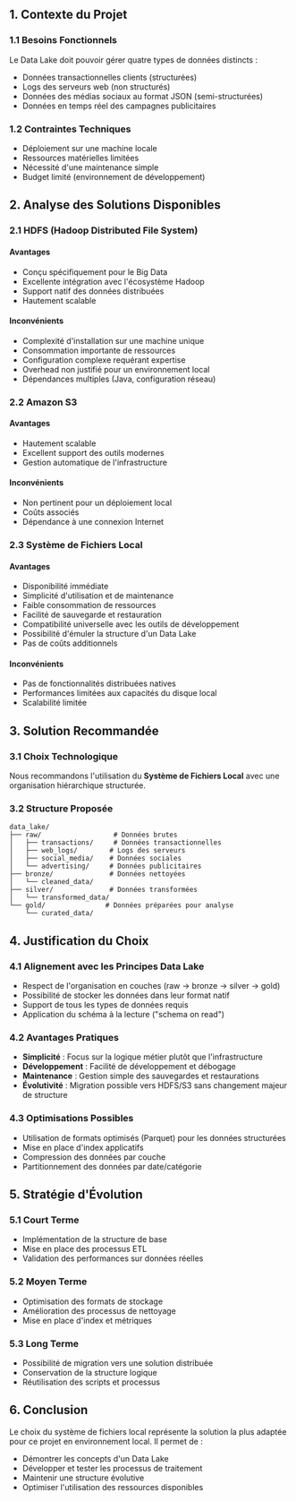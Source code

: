 ## 1. Contexte du Projet

### 1.1 Besoins Fonctionnels
Le Data Lake doit pouvoir gérer quatre types de données distincts :
- Données transactionnelles clients (structurées)
- Logs des serveurs web (non structurés)
- Données des médias sociaux au format JSON (semi-structurées)
- Données en temps réel des campagnes publicitaires

### 1.2 Contraintes Techniques
- Déploiement sur une machine locale
- Ressources matérielles limitées
- Nécessité d'une maintenance simple
- Budget limité (environnement de développement)

## 2. Analyse des Solutions Disponibles

### 2.1 HDFS (Hadoop Distributed File System)

#### Avantages
- Conçu spécifiquement pour le Big Data
- Excellente intégration avec l'écosystème Hadoop
- Support natif des données distribuées
- Hautement scalable

#### Inconvénients
- Complexité d'installation sur une machine unique
- Consommation importante de ressources
- Configuration complexe requérant expertise
- Overhead non justifié pour un environnement local
- Dépendances multiples (Java, configuration réseau)

### 2.2 Amazon S3

#### Avantages
- Hautement scalable
- Excellent support des outils modernes
- Gestion automatique de l'infrastructure

#### Inconvénients
- Non pertinent pour un déploiement local
- Coûts associés
- Dépendance à une connexion Internet

### 2.3 Système de Fichiers Local

#### Avantages
- Disponibilité immédiate
- Simplicité d'utilisation et de maintenance
- Faible consommation de ressources
- Facilité de sauvegarde et restauration
- Compatibilité universelle avec les outils de développement
- Possibilité d'émuler la structure d'un Data Lake
- Pas de coûts additionnels

#### Inconvénients
- Pas de fonctionnalités distribuées natives
- Performances limitées aux capacités du disque local
- Scalabilité limitée

## 3. Solution Recommandée

### 3.1 Choix Technologique
Nous recommandons l'utilisation du **Système de Fichiers Local** avec une organisation hiérarchique structurée.

### 3.2 Structure Proposée
```
data_lake/
├── raw/                  # Données brutes
│   ├── transactions/     # Données transactionnelles
│   ├── web_logs/        # Logs des serveurs
│   ├── social_media/    # Données sociales
│   └── advertising/     # Données publicitaires
├── bronze/              # Données nettoyées
│   └── cleaned_data/
├── silver/              # Données transformées
│   └── transformed_data/
└── gold/               # Données préparées pour analyse
    └── curated_data/
```

## 4. Justification du Choix

### 4.1 Alignement avec les Principes Data Lake
- Respect de l'organisation en couches (raw → bronze → silver → gold)
- Possibilité de stocker les données dans leur format natif
- Support de tous les types de données requis
- Application du schéma à la lecture ("schema on read")

### 4.2 Avantages Pratiques
- **Simplicité** : Focus sur la logique métier plutôt que l'infrastructure
- **Développement** : Facilité de développement et débogage
- **Maintenance** : Gestion simple des sauvegardes et restaurations
- **Évolutivité** : Migration possible vers HDFS/S3 sans changement majeur de structure

### 4.3 Optimisations Possibles
- Utilisation de formats optimisés (Parquet) pour les données structurées
- Mise en place d'index applicatifs
- Compression des données par couche
- Partitionnement des données par date/catégorie

## 5. Stratégie d'Évolution

### 5.1 Court Terme
- Implémentation de la structure de base
- Mise en place des processus ETL
- Validation des performances sur données réelles

### 5.2 Moyen Terme
- Optimisation des formats de stockage
- Amélioration des processus de nettoyage
- Mise en place d'index et métriques

### 5.3 Long Terme
- Possibilité de migration vers une solution distribuée
- Conservation de la structure logique
- Réutilisation des scripts et processus

## 6. Conclusion

Le choix du système de fichiers local représente la solution la plus adaptée pour ce projet en environnement local. Il permet de :
- Démontrer les concepts d'un Data Lake
- Développer et tester les processus de traitement
- Maintenir une structure évolutive
- Optimiser l'utilisation des ressources disponibles

